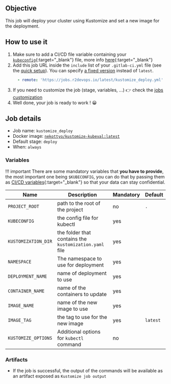 ## Objective

This job will deploy your cluster using Kustomize and set a new image for the deployment.

## How to use it

1. Make sure to add a CI/CD file variable containing your [`kubeconfig`](https://kubernetes.io/docs/concepts/configuration/organize-cluster-access-kubeconfig/){:target="_blank"} file, more info [here](https://docs.gitlab.com/ee/ci/variables/#cicd-variable-types){:target="_blank"}
1. Add this job URL inside the `include` list of your `.gitlab-ci.yml` file (see the [quick setup](/use-the-hub/#quick-setup)). You can specify [a fixed version](#changelog) instead of `latest`.
    ```yaml
      - remote: 'https://jobs.r2devops.io/latest/kustomize_deploy.yml'
    ```
1. If you need to customize the job (stage, variables, ...) 👉 check the [jobs
   customization](/use-the-hub/#jobs-customization)
1. Well done, your job is ready to work ! 😀

## Job details

* Job name: `kustomize_deploy`
* Docker image:
[`nekottyo/kustomize-kubeval:latest`](https://hub.docker.com/r/nekottyo/kustomize-kubeval)
* Default stage: `deploy`
* When: `always`

### Variables

!!! important
    There are some mandatory variables that **you have to provide**, the most important one being `$KUBECONFIG`, you can do that by passing them as [CI/CD variables](https://docs.gitlab.com/ee/ci/variables/#cicd-variable-types){:target="_blank"} so that your data can stay confidential.

| Name | Description | Mandatory | Default |
| ---- | ----------- | --------- | ------- |
| `PROJECT_ROOT` | path to the root of the project | no | `.`
| `KUBECONFIG` | the config file for kubectl | yes | ` `
| `KUSTOMIZATION_DIR` | the folder that contains the `kustomization.yaml` file | yes | ` `
| `NAMESPACE` | The namespace to use for deployment | yes | ` `
| `DEPLOYMENT_NAME` | name of deployment to use | yes | ` `
| `CONTAINER_NAME` | name of the containers to update | yes | ` `
| `IMAGE_NAME` | name of the new image to use | yes | ` `
| `IMAGE_TAG` | the tag to use for the new image | yes | `latest`
| `KUSTOMIZE_OPTIONS` | Additional options for `kubectl` command | no | ` `

### Artifacts

* If the job is successful, the output of the commands will be available as an artifact exposed as `Kustomize job output`